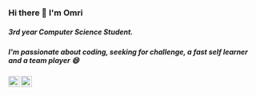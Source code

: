 ### Hi there 👋 I'm Omri

##### 3rd year Computer Science Student.
##### I'm passionate about coding, seeking for challenge, a fast self learner and a team player 😄
[<img align="left" alt="vladi | LinkedIn" width="22px" src="https://cdn.jsdelivr.net/npm/simple-icons@v3/icons/linkedin.svg" />][linkedin]
[<img align="left" alt="vladi | Gmail" width="22px" src="https://cdn.jsdelivr.net/npm/simple-icons@v3/icons/gmail.svg" />][gmail]


[linkedin]: https://linkedin.com/in/omrikrelman/
[gmail]:malito:omrikre@gmail.com
